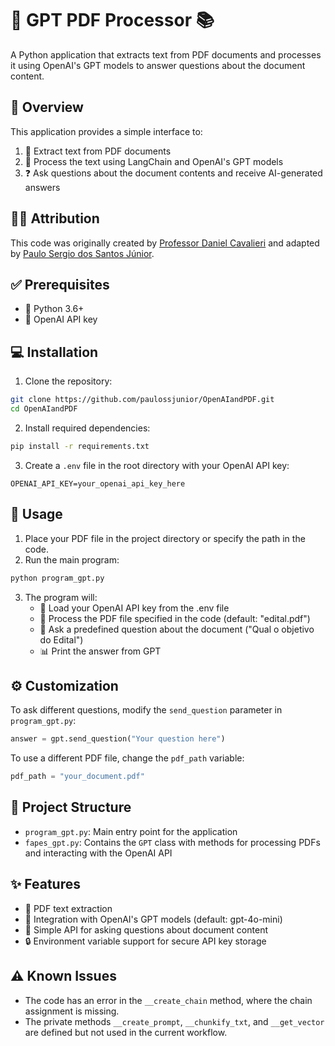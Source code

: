 # 🤖 GPT PDF Processor 📚

A Python application that extracts text from PDF documents and processes it using OpenAI's GPT models to answer questions about the document content.

## 🔎 Overview

This application provides a simple interface to:
1. 📄 Extract text from PDF documents
2. 🧠 Process the text using LangChain and OpenAI's GPT models
3. ❓ Ask questions about the document contents and receive AI-generated answers

## 👨‍🏫 Attribution

This code was originally created by [Professor Daniel Cavalieri](https://www.linkedin.com/in/daniel-cavalieri-323272123/) and adapted by [Paulo Sergio dos Santos Júnior](https://www.linkedin.com/in/paulossjunior/).

## ✅ Prerequisites

- 🐍 Python 3.6+
- 🔑 OpenAI API key

## 💻 Installation

1. Clone the repository:
```bash
git clone https://github.com/paulossjunior/OpenAIandPDF.git
cd OpenAIandPDF
```

2. Install required dependencies:
```bash
pip install -r requirements.txt
```

3. Create a `.env` file in the root directory with your OpenAI API key:
```
OPENAI_API_KEY=your_openai_api_key_here
```

## 🚀 Usage

1. Place your PDF file in the project directory or specify the path in the code.
2. Run the main program:
```bash
python program_gpt.py
```

3. The program will:
   - 🔐 Load your OpenAI API key from the .env file
   - 📝 Process the PDF file specified in the code (default: "edital.pdf")
   - 🧩 Ask a predefined question about the document ("Qual o objetivo do Edital")
   - 📊 Print the answer from GPT

## ⚙️ Customization

To ask different questions, modify the `send_question` parameter in `program_gpt.py`:

```python
answer = gpt.send_question("Your question here")
```

To use a different PDF file, change the `pdf_path` variable:

```python
pdf_path = "your_document.pdf"
```

## 📁 Project Structure

- `program_gpt.py`: Main entry point for the application
- `fapes_gpt.py`: Contains the `GPT` class with methods for processing PDFs and interacting with the OpenAI API

## ✨ Features

- 📄 PDF text extraction
- 🔌 Integration with OpenAI's GPT models (default: gpt-4o-mini)
- 🧩 Simple API for asking questions about document content
- 🔒 Environment variable support for secure API key storage

## ⚠️ Known Issues

- The code has an error in the `__create_chain` method, where the chain assignment is missing.
- The private methods `__create_prompt`, `__chunkify_txt`, and `__get_vector` are defined but not used in the current workflow.
